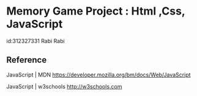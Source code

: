 # Memory Game Project : Html ,Css, JavaScript 
id:312327331 Rabi Rabi

## Reference

JavaScript | MDN https://developer.mozilla.org/bm/docs/Web/JavaScript

JavaScript | w3schools http://w3schools.com

